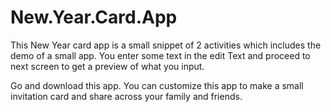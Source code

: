 # New.Year.Card.App
This New Year card app is a small snippet of 2 activities which includes the demo of a small app. You enter some text in the edit Text and
proceed to next screen to get a preview of what you input.

Go and download this app. You can customize this app to make a small invitation card and share across your family and friends.
